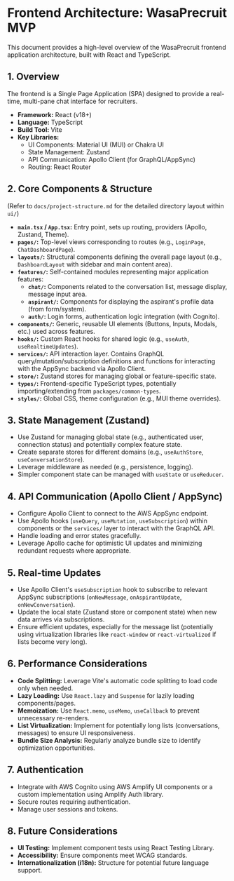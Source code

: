 # Frontend Architecture: WasaPrecruit MVP

This document provides a high-level overview of the WasaPrecruit frontend application architecture, built with React and TypeScript.

## 1. Overview

The frontend is a Single Page Application (SPA) designed to provide a real-time, multi-pane chat interface for recruiters.

*   **Framework:** React (v18+)
*   **Language:** TypeScript
*   **Build Tool:** Vite
*   **Key Libraries:**
    *   UI Components: Material UI (MUI) or Chakra UI
    *   State Management: Zustand
    *   API Communication: Apollo Client (for GraphQL/AppSync)
    *   Routing: React Router

## 2. Core Components & Structure

(Refer to `docs/project-structure.md` for the detailed directory layout within `ui/`)

*   **`main.tsx` / `App.tsx`:** Entry point, sets up routing, providers (Apollo, Zustand, Theme).
*   **`pages/`:** Top-level views corresponding to routes (e.g., `LoginPage`, `ChatDashboardPage`).
*   **`layouts/`:** Structural components defining the overall page layout (e.g., `DashboardLayout` with sidebar and main content area).
*   **`features/`:** Self-contained modules representing major application features:
    *   **`chat/`:** Components related to the conversation list, message display, message input area.
    *   **`aspirant/`:** Components for displaying the aspirant's profile data (from form/system).
    *   **`auth/`:** Login forms, authentication logic integration (with Cognito).
*   **`components/`:** Generic, reusable UI elements (Buttons, Inputs, Modals, etc.) used across features.
*   **`hooks/`:** Custom React hooks for shared logic (e.g., `useAuth`, `useRealtimeUpdates`).
*   **`services/`:** API interaction layer. Contains GraphQL query/mutation/subscription definitions and functions for interacting with the AppSync backend via Apollo Client.
*   **`store/`:** Zustand stores for managing global or feature-specific state.
*   **`types/`:** Frontend-specific TypeScript types, potentially importing/extending from `packages/common-types`.
*   **`styles/`:** Global CSS, theme configuration (e.g., MUI theme overrides).

## 3. State Management (Zustand)

*   Use Zustand for managing global state (e.g., authenticated user, connection status) and potentially complex feature state.
*   Create separate stores for different domains (e.g., `useAuthStore`, `useConversationStore`).
*   Leverage middleware as needed (e.g., persistence, logging).
*   Simpler component state can be managed with `useState` or `useReducer`.

## 4. API Communication (Apollo Client / AppSync)

*   Configure Apollo Client to connect to the AWS AppSync endpoint.
*   Use Apollo hooks (`useQuery`, `useMutation`, `useSubscription`) within components or the `services/` layer to interact with the GraphQL API.
*   Handle loading and error states gracefully.
*   Leverage Apollo cache for optimistic UI updates and minimizing redundant requests where appropriate.

## 5. Real-time Updates

*   Use Apollo Client's `useSubscription` hook to subscribe to relevant AppSync subscriptions (`onNewMessage`, `onAspirantUpdate`, `onNewConversation`).
*   Update the local state (Zustand store or component state) when new data arrives via subscriptions.
*   Ensure efficient updates, especially for the message list (potentially using virtualization libraries like `react-window` or `react-virtualized` if lists become very long).

## 6. Performance Considerations

*   **Code Splitting:** Leverage Vite's automatic code splitting to load code only when needed.
*   **Lazy Loading:** Use `React.lazy` and `Suspense` for lazily loading components/pages.
*   **Memoization:** Use `React.memo`, `useMemo`, `useCallback` to prevent unnecessary re-renders.
*   **List Virtualization:** Implement for potentially long lists (conversations, messages) to ensure UI responsiveness.
*   **Bundle Size Analysis:** Regularly analyze bundle size to identify optimization opportunities.

## 7. Authentication

*   Integrate with AWS Cognito using AWS Amplify UI components or a custom implementation using Amplify Auth library.
*   Secure routes requiring authentication.
*   Manage user sessions and tokens.

## 8. Future Considerations

*   **UI Testing:** Implement component tests using React Testing Library.
*   **Accessibility:** Ensure components meet WCAG standards.
*   **Internationalization (i18n):** Structure for potential future language support. 